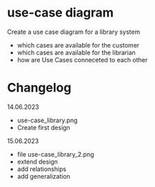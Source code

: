 # use-case diagram
Create a use case diagram for a library system 
- which cases are available for the customer
- which cases are available for the librarian 
- how are Use Cases conneceted to each other
# Changelog 
14.06.2023 
- use-case_library.png
- Create first design 

15.06.2023
- file use-case_library_2.png
- extend design
- add relationships  
- add generalization
